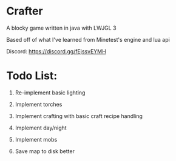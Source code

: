 # Crafter

A blocky game written in java with LWJGL 3

Based off of what I've learned from Minetest's engine and lua api

Discord: https://discord.gg/fEjssvEYMH

# Todo List:

1. Re-implement basic lighting

2. Implement torches

3. Implement crafting with basic craft recipe handling

4. Implement day/night

5. Implement mobs

6. Save map to disk better

